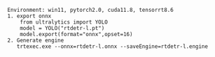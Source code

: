     Environment: win11, pytorch2.0, cuda11.8, tensorrt8.6
    1. export onnx
        from ultralytics import YOLO 
        model = YOLO("rtdetr-l.pt") 
        model.export(format="onnx",opset=16)
    2. Generate engine
       trtexec.exe --onnx=rtdetr-l.onnx --saveEngine=rtdetr-l.engine
